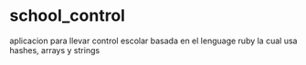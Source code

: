 school_control
==============

aplicacion para llevar control escolar basada en el lenguage ruby la cual usa hashes, arrays y strings
